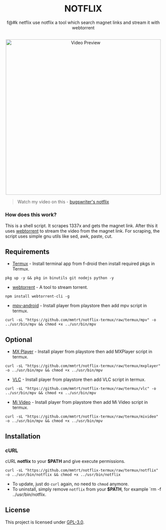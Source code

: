 <h1 align="center">NOTFLIX</h1>
<p align="center">f@#k netflix use notflix a tool which search magnet links and stream it with webtorrent</p>

##
<p align="center">
<img src="./preview.gif" alt="Video Preview" width="500px">
</p>

> Watch my video on this - [bugswriter's notflix](https://youtu.be/RFJCL9C46Mc)

### How does this work?

This is a shell script. It scrapes 1337x and gets the magnet link.
After this it uses [webtorrent](https://webtorrent.io/) to stream the video from the magnet link.
For scraping, the script uses simple gnu utils like sed, awk, paste, cut.

## Requirements
* [Termux](https://f-droid.org/en/packages/com.termux) - Install terminal app from f-droid then install required pkgs in Termux.
```
pkg up -y && pkg in binutils git nodejs python -y
```

* [webtorrent](https://webtorrent.io/) - A tool to stream torrent.
```
npm install webtorrent-cli -g
```
* [mpv-android](https://play.google.com/store/apps/details?id=is.xyz.mpv) - Install player from playstore then add mpv script in termux.
```
curl -sL "https://github.com/mmtrt/notflix-termux/raw/termux/mpv" -o ../usr/bin/mpv && chmod +x ../usr/bin/mpv
```

## Optional

* [MX Player](https://play.google.com/store/apps/details?id=com.mxtech.videoplayer.ad) - Install player from playstore then add MXPlayer script in termux.
```
curl -sL "https://github.com/mmtrt/notflix-termux/raw/termux/mxplayer" -o ../usr/bin/mpv && chmod +x ../usr/bin/mpv
```
* [VLC](https://play.google.com/store/apps/details?id=org.videolan.vlc) - Install player from playstore then add VLC script in termux.
```
curl -sL "https://github.com/mmtrt/notflix-termux/raw/termux/vlc" -o ../usr/bin/mpv && chmod +x ../usr/bin/mpv
```
* [Mi Video](https://play.google.com/store/apps/details?id=is.xyz.mpv) - Install player from playstore then add Mi Video script in termux.
```
curl -sL "https://github.com/mmtrt/notflix-termux/raw/termux/mivideo" -o ../usr/bin/mpv && chmod +x ../usr/bin/mpv
```


## Installation

### cURL
cURL **notflix** to your **$PATH** and give execute permissions.

```
curl -sL "https://github.com/mmtrt/notflix-termux/raw/termux/notflix" -o ../usr/bin/notflix && chmod +x ../usr/bin/notflix
```
- To update, just do `curl` again, no need to `chmod` anymore.
- To uninstall, simply remove `notflix` from your **$PATH**, for example `rm -f ../usr/bin/notflix.

## License
This project is licensed under [GPL-3.0](https://raw.githubusercontent.com/Illumina/licenses/master/gpl-3.0.txt).

